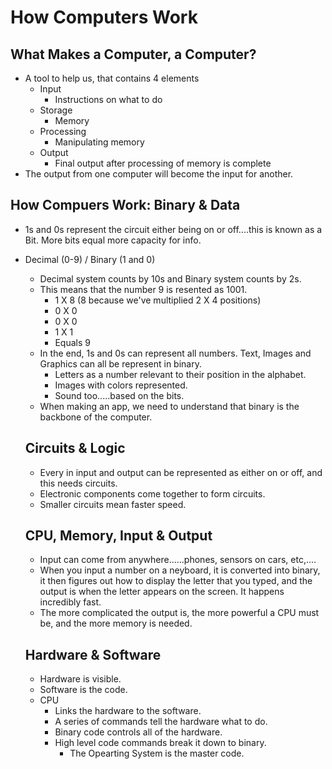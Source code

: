 # How Computers Work 

## What Makes a Computer, a Computer?

- A tool to help us, that contains 4 elements
    - Input
        - Instructions on what to do
    - Storage
        - Memory
    - Processing
        - Manipulating memory
    - Output
        - Final output after processing of memory is complete
- The output from one computer will become the input for another.

## How Compuers Work: Binary & Data

- 1s and 0s represent the circuit either being on or off....this is known as a Bit. More bits equal more capacity for info.
- Decimal (0-9) / Binary (1 and 0) 
    - Decimal system counts by 10s and Binary system counts by 2s. 
    - This means that the number 9 is resented as 1001.
        - 1 X 8 (8 because we've multiplied 2 X 4 positions)
        - 0 X 0 
        - 0 X 0
        - 1 X 1 
        - Equals 9
    - In the end, 1s and 0s can represent all numbers.
    Text, Images and Graphics can all be represent in binary.
        - Letters as a number relevant to their position in the alphabet.
        - Images with colors represented.
        - Sound too.....based on the bits.
    - When making an app, we need to understand that binary is the backbone of the computer.

    ## Circuits & Logic

    - Every in input and output can be represented as either on or off, and this needs circuits.
    - Electronic components come together to form circuits.
    - Smaller circuits mean faster speed.

    ## CPU, Memory, Input & Output

    - Input can come from anywhere......phones, sensors on cars, etc,....
    - When you input a number on a neyboard, it is converted into binary, it then figures out how to display the letter that you typed, and the output is when the letter appears on the screen. It happens incredibly fast.
    - The more complicated the output is, the more powerful a CPU must be, and the more memory is needed.

    ## Hardware & Software

    - Hardware is visible. 
    - Software is the code.
    - CPU
        - Links the hardware to the software.
        - A series of commands tell the hardware what to do.
        - Binary code controls all of the hardware.
        - High level code commands break it down to binary.
            - The Opearting System is the master code.


